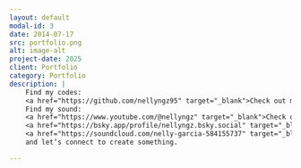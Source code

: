 ```yaml
---
layout: default
modal-id: 3
date: 2014-07-17
src: portfolio.png
alt: image-alt
project-date: 2025
client: Portfolio
category: Portfolio
description: |
    Find my codes:
    <a href="https://github.com/nellyngz95" target="_blank">Check out my work on  GitHub </a> 
    Find my sound: 
    <a href="https://www.youtube.com/@nellyngz" target="_blank">Check out my work on YouTube</a>  
    <a href="https://bsky.app/profile/nellyngz.bsky.social" target="_blank"> Follow me in Blusky</a>  
    <a href="https://soundcloud.com/nelly-garcia-584155737" target="_blank"> Visit my recordings.</a> 
    and let’s connect to create something.

---
```


